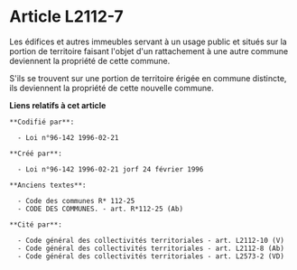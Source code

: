 # Article L2112-7

Les édifices et autres immeubles servant à un usage public et situés sur la portion de territoire faisant l'objet d'un
rattachement à une autre commune deviennent la propriété de cette commune.

S'ils se trouvent sur une portion de territoire érigée en commune distincte, ils deviennent la propriété de cette nouvelle
commune.

**Liens relatifs à cet article**

	**Codifié par**:

	  - Loi n°96-142 1996-02-21

	**Créé par**:

	  - Loi n°96-142 1996-02-21 jorf 24 février 1996

	**Anciens textes**:

	  - Code des communes R* 112-25
	  - CODE DES COMMUNES. - art. R*112-25 (Ab)

	**Cité par**:

	  - Code général des collectivités territoriales - art. L2112-10 (V)
	  - Code général des collectivités territoriales - art. L2112-8 (Ab)
	  - Code général des collectivités territoriales - art. L2573-2 (VD)
